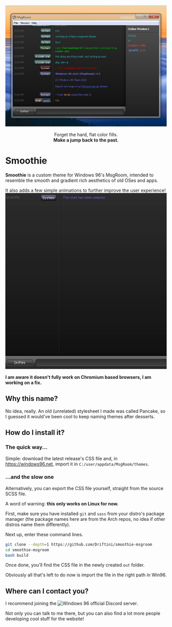 <div align="center">
	<img src="https://raw.githubusercontent.com/Driftini/smoothie-msgroom/main/screenshot.png">
	<p>
		Forget the hard, flat color fills.<br>
		<b>Make a jump back to the past.</b>
	</p>
</div>


# Smoothie
**Smoothie** is a custom theme for Windows 96's MsgRoom, intended to resemble the smooth and gradient rich aesthetics of old OSes and apps.

It also adds a few simple animations to further improve the user experience!
![image](https://raw.githubusercontent.com/Driftini/smoothie-msgroom/main/cmdbox.gif)

**I am aware it doesn't fully work on Chromium based browsers, I am working on a fix.**

## Why this name?
No idea, really. An old (unrelated) stylesheet I made was called Pancake, so I guessed it would've been cool to keep naming themes after desserts.

## How do I install it?

### The quick way...
Simple: download the latest release's CSS file and, in https://windows96.net, import it in `C:/user/appdata/MsgRoom/themes`.

### ...and the slow one
Alternatively, you can export the CSS file yourself, straight from the source SCSS file.

A word of warning: **this only works on Linux for now.**

First, make sure you have installed `git` and `sass` from your distro's package manager (the package names here are from the Arch repos, no idea if other distros name them differently).

Next up, enter these command lines.
```bash
git clone --depth=1 https://github.com/Driftini/smoothie-msgroom
cd smoothie-msgroom
bash build
```
Once done, you'll find the CSS file in the newly created `out` folder.

Obviously all that's left to do now is import the file in the right path in Win96.

## Where can I contact you?
I recommend joining the ![Windows 96 official Discord server](https://discord.gg/KCTaM75).

Not only you can talk to me there, but you can also find a lot more people developing cool stuff for the website!